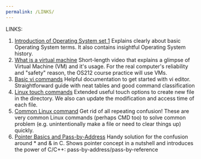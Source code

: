 ```yaml
---
permalink: /LINKS/
---
```


LINKS:
1. [Introduction of Operating System set 1](https://www.geeksforgeeks.org/introduction-of-operating-system-set-1/) Explains clearly about basic Operating System terms. It also contains insightful Operating System history.
2. [What is a virtual machine](https://www.youtube.com/watch?v=yIVXjl4SwVo) Short-length video that explains a glimpse of Virtual Machine (VM) and it's usage. For the real computer's reliability and "safety" reason, the OS212 course practice will use VMs.
3. [Basic vi commands](https://www.cs.colostate.edu/helpdocs/vi.html) Helpful documentation to get started with vi editor. Straightforward guide with neat tables and good command classification
4. [Linux touch commands](https://www.javatpoint.com/linux-touch) Extended useful touch options to create new file in the directory. We also can update the modification and access time of each file.
5. [Common Linux command](https://www.dummies.com/computers/operating-systems/linux/common-linux-commands/) Get rid of all repeating confusion! These are very common Linux commands (perhaps CMD too) to solve common problem (e.g. unintentionally make a file or need to clear things up) quickly.
6. [Pointer Basics and Pass-by-Address](https://www.cs.fsu.edu/~myers/cgs4406/notes/pointers.html) Handy solution for the confusion around * and & in C. Shows pointer concept in a nutshell and introduces the power of C/C++: pass-by-address/pass-by-reference
